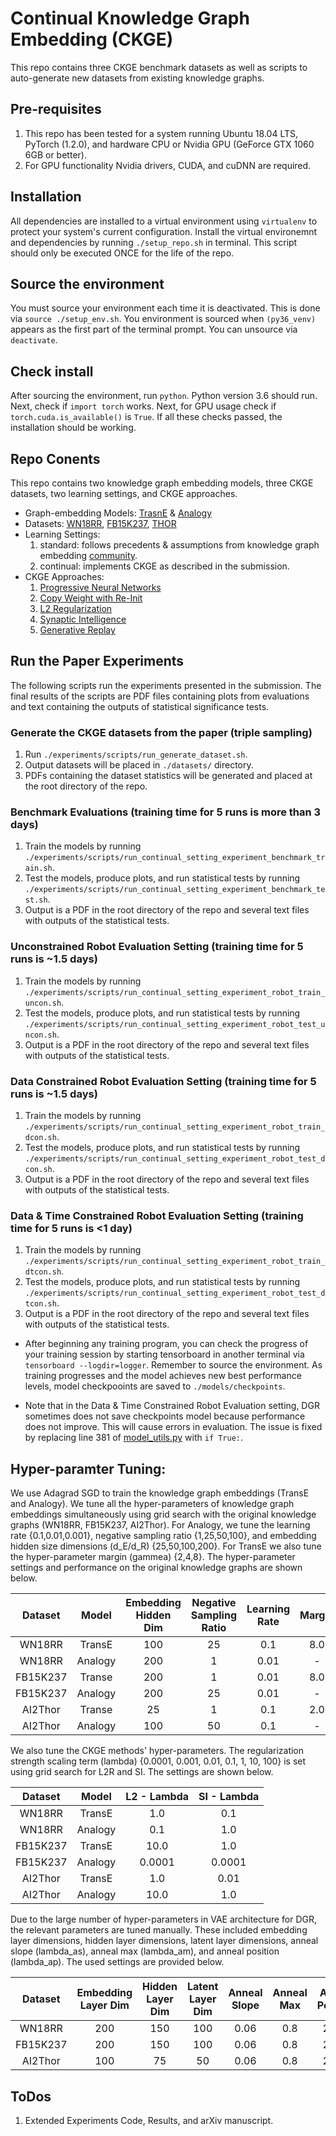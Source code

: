 # Continual Knowledge Graph Embedding (CKGE)
This repo contains three CKGE benchmark datasets as well as scripts to auto-generate new datasets from
existing knowledge graphs.

## Pre-requisites
1. This repo has been tested for a system running Ubuntu 18.04 LTS, PyTorch (1.2.0), and 
hardware CPU or Nvidia GPU (GeForce GTX 1060 6GB or better).
2. For GPU functionality Nvidia drivers, CUDA, and cuDNN are required.

## Installation
All dependencies are installed to a virtual environment using `virtualenv` to protect your system's
current configuration. Install the virtual environemnt and dependencies by running `./setup_repo.sh`
in terminal. This script should only be executed ONCE for the life of the repo.

## Source the environment
You must source your environment each time it is deactivated. This is done via `source ./setup_env.sh`. You 
environment is sourced when `(py36_venv)` appears as the first part of the terminal prompt. You can unsource via
`deactivate`.

## Check install
After sourcing the environment, run `python`. Python version 3.6 should run. Next, check if `import torch` works.
Next, for GPU usage check if `torch.cuda.is_available()` is `True`. If all these checks passed, the installation should
be working. 

## Repo Conents
This repo contains two knowledge graph embedding models, three CKGE datasets, two learning settings, and CKGE approaches.

- Graph-embedding Models: [TrasnE](http://papers.nips.cc/paper/5071-translating-embeddings-for-modeling-multi-relational-data.pdf)
& [Analogy](http://proceedings.mlr.press/v70/liu17d.html)
- Datasets: [WN18RR](https://www.aaai.org/ocs/index.php/AAAI/AAAI18/paper/download/17366/15884), 
[FB15K237](https://www.aaai.org/ocs/index.php/AAAI/AAAI18/paper/download/17366/15884),
[THOR](https://adaruna3.github.io/robocse/)
- Learning Settings:
    1. standard: follows precedents & assumptions from knowledge graph embedding [community](http://papers.nips.cc/paper/5071-translating-embeddings-for-modeling-multi-relational-data.pdf).
    2. continual: implements CKGE as described in the submission.
- CKGE Approaches:
    1. [Progressive Neural Networks](./models/pnn_models.py)
    1. [Copy Weight with Re-Init](./models/cwr_models.py)
    1. [L2 Regularization](./models/l2_models.py)
    1. [Synaptic Intelligence](./models/si_models.py)
    1. [Generative Replay](./models/dgr_models.py)
    
## Run the Paper Experiments
The following scripts run the experiments presented in the submission. The final results of the scripts are PDF files
containing plots from evaluations and text containing the outputs of statistical significance tests.

### Generate the CKGE datasets from the paper (triple sampling)
1. Run `./experiments/scripts/run_generate_dataset.sh`.
2. Output datasets will be placed in `./datasets/` directory.
3. PDFs containing the dataset statistics will be generated and placed at the root directory of the repo.

### Benchmark Evaluations (training time for 5 runs is more than 3 days)
1. Train the models by running `./experiments/scripts/run_continual_setting_experiment_benchmark_train.sh`.
2. Test the models, produce plots, and run statistical tests by running `./experiments/scripts/run_continual_setting_experiment_benchmark_test.sh`.
3. Output is a PDF in the root directory of the repo and several text files with outputs of the statistical tests.

### Unconstrained Robot Evaluation Setting (training time for 5 runs is ~1.5 days)
1. Train the models by running `./experiments/scripts/run_continual_setting_experiment_robot_train_uncon.sh`.
2. Test the models, produce plots, and run statistical tests by running `./experiments/scripts/run_continual_setting_experiment_robot_test_uncon.sh`.
3. Output is a PDF in the root directory of the repo and several text files with outputs of the statistical tests.

### Data Constrained Robot Evaluation Setting (training time for 5 runs is ~1.5 days)
1. Train the models by running `./experiments/scripts/run_continual_setting_experiment_robot_train_dcon.sh`.
2. Test the models, produce plots, and run statistical tests by running `./experiments/scripts/run_continual_setting_experiment_robot_test_dcon.sh`.
3. Output is a PDF in the root directory of the repo and several text files with outputs of the statistical tests.

### Data & Time Constrained Robot Evaluation Setting (training time for 5 runs is <1 day)
1. Train the models by running `./experiments/scripts/run_continual_setting_experiment_robot_train_dtcon.sh`.
2. Test the models, produce plots, and run statistical tests by running `./experiments/scripts/run_continual_setting_experiment_robot_test_dtcon.sh`.
3. Output is a PDF in the root directory of the repo and several text files with outputs of the statistical tests.

* After beginning any training program, you can check the progress of your training session by starting tensorboard in 
another terminal via `tensorboard --logdir=logger`. Remember to source the environment. As training progresses and the 
model achieves new best performance levels, model checkpooints are saved to `./models/checkpoints`.

* Note that in the Data & Time Constrained Robot Evaluation setting, DGR sometimes does not save checkpoints model 
because performance does not improve. This will cause errors in evaluation. The issue is fixed by replacing line 381 
of [model_utils.py](./models/model_utils.py) with `if True:`.

## Hyper-paramter Tuning:
We use Adagrad SGD to train the knowledge graph embeddings (TransE and Analogy). We tune all the hyper-parameters of 
knowledge graph embeddings simultaneously using grid search with the original knowledge graphs (WN18RR, FB15K237, 
AI2Thor). For Analogy, we tune the learning rate {0.1,0.01,0.001}, negative sampling ratio {1,25,50,100}, and 
embedding hidden size dimensions (d_E/d_R) {25,50,100,200}. For TransE we also tune the hyper-parameter margin (gammea) 
{2,4,8}. The hyper-parameter settings and performance on the original knowledge graphs are shown below.

|  Dataset |  Model  | Embedding Hidden Dim | Negative Sampling Ratio | Learning Rate | Margin | MRR | Hits@10 |
|:--------:|:-------:|:--------------------:|:-----------------------:|:-------------:|:------:|:---:|:-------:|
|  WN18RR  |  TransE |          100         |            25           |      0.1      |   8.0  |  23 |    48   |
|  WN18RR  | Analogy |          200         |            1            |      0.01     |    -   |  41 |    46   |
| FB15K237 |  Transe |          200         |            1            |      0.01     |   8.0  |  24 |    39   |
| FB15K237 | Analogy |          200         |            25           |      0.01     |    -   |  26 |    41   |
|  AI2Thor |  Transe |          25          |            1            |      0.1      |   2.0  |  61 |    85   |
|  AI2Thor | Analogy |          100         |            50           |      0.1      |    -   |  66 |    88   |

We also tune the CKGE methods' hyper-parameters. The regularization strength scaling term (lambda) 
{0.0001, 0.001, 0.01, 0.1, 1, 10, 100} is set using grid search for L2R and SI. The settings are shown below.

|  Dataset |  Model  | L2 - Lambda | SI - Lambda |
|:--------:|:-------:|:-----------:|:-----------:|
|  WN18RR  |  TransE |     1.0     |     0.1     |
|  WN18RR  | Analogy |     0.1     |     1.0     |
| FB15K237 |  TransE |     10.0    |     1.0     |
| FB15K237 | Analogy |    0.0001   |    0.0001   |
|  AI2Thor |  TransE |     1.0     |     0.01    |
|  AI2Thor | Analogy |     10.0    |     1.0     |

Due to the large number of hyper-parameters in VAE architecture for DGR, the relevant parameters are tuned manually.
These included embedding layer dimensions, hidden layer dimensions, latent layer dimensions, anneal slope (lambda_as), 
anneal max (lambda_am), and anneal position (lambda_ap). The used settings are provided below.

|  Dataset | Embedding Layer Dim | Hidden Layer Dim | Latent Layer Dim | Anneal Slope | Anneal Max | Anneal Position |
|:--------:|:-------------------:|:----------------:|:----------------:|:------------:|:----------:|:---------------:|
|  WN18RR  |         200         |        150       |        100       |     0.06     |     0.8    |      200.0      |
| FB15K237 |         200         |        150       |        100       |     0.06     |     0.8    |      200.0      |
|  AI2Thor |         100         |        75        |        50        |     0.06     |     0.8    |      200.0      |

## ToDos
1. Extended Experiments Code, Results, and arXiv manuscript.
